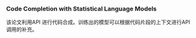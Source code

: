 ### Code Completion with Statistical Language Models

该论文利用API 进行代码合成。训练出的模型可以根据代码片段的上下文进行API调用的补充。
